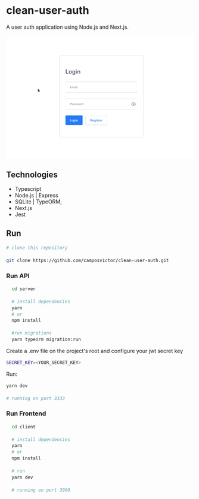 # clean-user-auth
A user auth application using Node.js and Next.js.

![preview](preview.gif)

## Technologies

- Typescript
- Node.js | Express
- SQLite | TypeORM;
- Next.js
- Jest

## Run

```bash
# clone this repository

git clone https://github.com/camposvictor/clean-user-auth.git

```

### Run API

```bash
  cd server

  # install dependencies
  yarn
  # or
  npm install

  #run migrations
  yarn typeorm migration:run
```

Create a .env file on the project's root and configure your jwt secret key

```bash
SECRET_KEY=<YOUR_SECRET_KEY>
```

Run:
```bash
yarn dev

# running on port 3333
```

### Run Frontend


```bash
  cd client

  # install dependencies
  yarn
  # or
  npm install

  # run
  yarn dev

  # running on port 3000
```







